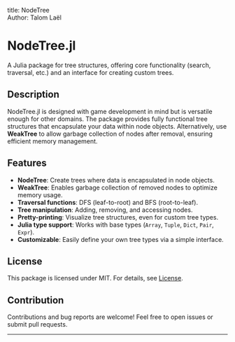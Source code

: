 

title: NodeTree  
Author: Talom Laël  



# NodeTree.jl  

A Julia package for tree structures, offering core functionality (search, traversal, etc.) and an interface for creating custom trees.  

## Description  

NodeTree.jl is designed with game development in mind but is versatile enough for other domains. The package provides fully functional tree structures that encapsulate your data within node objects. Alternatively, use **WeakTree** to allow garbage collection of nodes after removal, ensuring efficient memory management.  

## Features  

- **NodeTree**: Create trees where data is encapsulated in node objects.  
- **WeakTree**: Enables garbage collection of removed nodes to optimize memory usage.  
- **Traversal functions**: DFS (leaf-to-root) and BFS (root-to-leaf).  
- **Tree manipulation**: Adding, removing, and accessing nodes.  
- **Pretty-printing**: Visualize tree structures, even for custom tree types.  
- **Julia type support**: Works with base types (`Array`, `Tuple`, `Dict`, `Pair`, `Expr`).  
- **Customizable**: Easily define your own tree types via a simple interface.  

## License  

This package is licensed under MIT. For details, see [License](https://github.com/Gesee-y/NodeTree.jl/blob/main/License.txt).  

## Contribution  

Contributions and bug reports are welcome! Feel free to open issues or submit pull requests.  

---